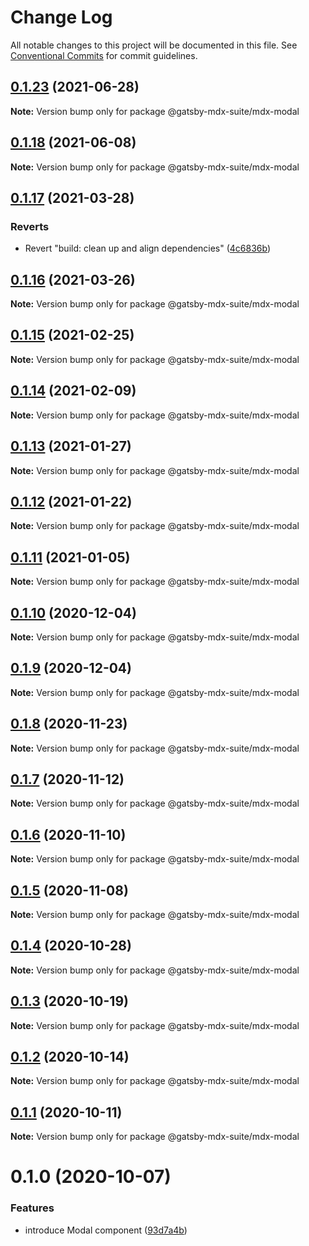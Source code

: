 # Change Log

All notable changes to this project will be documented in this file.
See [Conventional Commits](https://conventionalcommits.org) for commit guidelines.

## [0.1.23](https://github.com/axe312ger/gatsby-mdx-suite/compare/@gatsby-mdx-suite/mdx-modal@0.1.22...@gatsby-mdx-suite/mdx-modal@0.1.23) (2021-06-28)

**Note:** Version bump only for package @gatsby-mdx-suite/mdx-modal





## [0.1.18](https://github.com/axe312ger/gatsby-mdx-suite/compare/@gatsby-mdx-suite/mdx-modal@0.1.17...@gatsby-mdx-suite/mdx-modal@0.1.18) (2021-06-08)

**Note:** Version bump only for package @gatsby-mdx-suite/mdx-modal





## [0.1.17](https://github.com/axe312ger/gatsby-mdx-suite/compare/@gatsby-mdx-suite/mdx-modal@0.1.16...@gatsby-mdx-suite/mdx-modal@0.1.17) (2021-03-28)


### Reverts

* Revert "build: clean up and align dependencies" ([4c6836b](https://github.com/axe312ger/gatsby-mdx-suite/commit/4c6836b3b3acb1cde4498b5608e2c179676d91c0))





## [0.1.16](https://github.com/axe312ger/gatsby-mdx-suite/compare/@gatsby-mdx-suite/mdx-modal@0.1.15...@gatsby-mdx-suite/mdx-modal@0.1.16) (2021-03-26)

**Note:** Version bump only for package @gatsby-mdx-suite/mdx-modal





## [0.1.15](https://github.com/axe312ger/gatsby-mdx-suite/compare/@gatsby-mdx-suite/mdx-modal@0.1.14...@gatsby-mdx-suite/mdx-modal@0.1.15) (2021-02-25)

**Note:** Version bump only for package @gatsby-mdx-suite/mdx-modal





## [0.1.14](https://github.com/axe312ger/gatsby-mdx-suite/compare/@gatsby-mdx-suite/mdx-modal@0.1.13...@gatsby-mdx-suite/mdx-modal@0.1.14) (2021-02-09)

**Note:** Version bump only for package @gatsby-mdx-suite/mdx-modal





## [0.1.13](https://github.com/axe312ger/gatsby-mdx-suite/compare/@gatsby-mdx-suite/mdx-modal@0.1.12...@gatsby-mdx-suite/mdx-modal@0.1.13) (2021-01-27)

**Note:** Version bump only for package @gatsby-mdx-suite/mdx-modal





## [0.1.12](https://github.com/axe312ger/gatsby-mdx-suite/compare/@gatsby-mdx-suite/mdx-modal@0.1.11...@gatsby-mdx-suite/mdx-modal@0.1.12) (2021-01-22)

**Note:** Version bump only for package @gatsby-mdx-suite/mdx-modal





## [0.1.11](https://github.com/axe312ger/gatsby-mdx-suite/compare/@gatsby-mdx-suite/mdx-modal@0.1.10...@gatsby-mdx-suite/mdx-modal@0.1.11) (2021-01-05)

**Note:** Version bump only for package @gatsby-mdx-suite/mdx-modal





## [0.1.10](https://github.com/axe312ger/gatsby-mdx-suite/compare/@gatsby-mdx-suite/mdx-modal@0.1.9...@gatsby-mdx-suite/mdx-modal@0.1.10) (2020-12-04)

**Note:** Version bump only for package @gatsby-mdx-suite/mdx-modal





## [0.1.9](https://github.com/axe312ger/gatsby-mdx-suite/compare/@gatsby-mdx-suite/mdx-modal@0.1.8...@gatsby-mdx-suite/mdx-modal@0.1.9) (2020-12-04)

**Note:** Version bump only for package @gatsby-mdx-suite/mdx-modal





## [0.1.8](https://github.com/axe312ger/gatsby-mdx-suite/compare/@gatsby-mdx-suite/mdx-modal@0.1.7...@gatsby-mdx-suite/mdx-modal@0.1.8) (2020-11-23)

**Note:** Version bump only for package @gatsby-mdx-suite/mdx-modal





## [0.1.7](https://github.com/axe312ger/gatsby-mdx-suite/compare/@gatsby-mdx-suite/mdx-modal@0.1.6...@gatsby-mdx-suite/mdx-modal@0.1.7) (2020-11-12)

**Note:** Version bump only for package @gatsby-mdx-suite/mdx-modal





## [0.1.6](https://github.com/axe312ger/gatsby-mdx-suite/compare/@gatsby-mdx-suite/mdx-modal@0.1.5...@gatsby-mdx-suite/mdx-modal@0.1.6) (2020-11-10)

**Note:** Version bump only for package @gatsby-mdx-suite/mdx-modal





## [0.1.5](https://github.com/axe312ger/gatsby-mdx-suite/compare/@gatsby-mdx-suite/mdx-modal@0.1.4...@gatsby-mdx-suite/mdx-modal@0.1.5) (2020-11-08)

**Note:** Version bump only for package @gatsby-mdx-suite/mdx-modal





## [0.1.4](https://github.com/axe312ger/gatsby-mdx-suite/compare/@gatsby-mdx-suite/mdx-modal@0.1.3...@gatsby-mdx-suite/mdx-modal@0.1.4) (2020-10-28)

**Note:** Version bump only for package @gatsby-mdx-suite/mdx-modal





## [0.1.3](https://github.com/axe312ger/gatsby-mdx-suite/compare/@gatsby-mdx-suite/mdx-modal@0.1.2...@gatsby-mdx-suite/mdx-modal@0.1.3) (2020-10-19)

**Note:** Version bump only for package @gatsby-mdx-suite/mdx-modal





## [0.1.2](https://github.com/axe312ger/gatsby-mdx-suite/compare/@gatsby-mdx-suite/mdx-modal@0.1.1...@gatsby-mdx-suite/mdx-modal@0.1.2) (2020-10-14)

**Note:** Version bump only for package @gatsby-mdx-suite/mdx-modal





## [0.1.1](https://github.com/axe312ger/gatsby-mdx-suite/compare/@gatsby-mdx-suite/mdx-modal@0.1.0...@gatsby-mdx-suite/mdx-modal@0.1.1) (2020-10-11)

**Note:** Version bump only for package @gatsby-mdx-suite/mdx-modal





# 0.1.0 (2020-10-07)


### Features

* introduce Modal component ([93d7a4b](https://github.com/axe312ger/gatsby-mdx-suite/commit/93d7a4ba1218b6fe062d820250da25c967b7064f))
